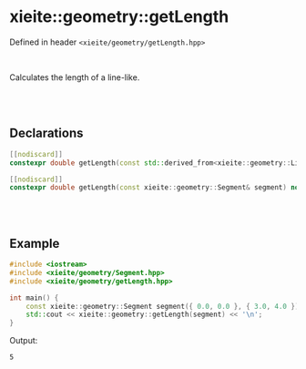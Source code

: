 # xieite::geometry::getLength
Defined in header `<xieite/geometry/getLength.hpp>`

<br/>

Calculates the length of a line-like.

<br/><br/>

## Declarations
```cpp
[[nodiscard]]
constexpr double getLength(const std::derived_from<xieite::geometry::LineLike> auto&) noexcept;
```
```cpp
[[nodiscard]]
constexpr double getLength(const xieite::geometry::Segment& segment) noexcept;
```

<br/><br/>

## Example
```cpp
#include <iostream>
#include <xieite/geometry/Segment.hpp>
#include <xieite/geometry/getLength.hpp>

int main() {
	const xieite::geometry::Segment segment({ 0.0, 0.0 }, { 3.0, 4.0 });
	std::cout << xieite::geometry::getLength(segment) << '\n';
}
```
Output:
```
5
```
